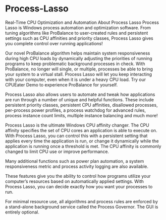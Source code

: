 # Process-Lasso
Real-Time CPU Optimization and Automation
About Process Lasso
Process Lasso is Windows process automation and optimization software. From tuning algorithms like ProBalance to user-created rules and persistent settings such as CPU affinities and priority classes, Process Lasso gives you complete control over running applications!

Our novel ProBalance algorithm helps maintain system responsiveness during high CPU loads by dynamically adjusting the priorities of running programs to keep problematic background processes in check. With ProBalance, no longer will single, or multiple, processes be able to bring your system to a virtual stall. Process Lasso will let you keep interacting with your computer, even when it is under a heavy CPU load. Try our CPUEater Demo to experience ProBalance for yourself.

Process Lasso also allows users to automate and tweak how applications are run through a number of unique and helpful functions. These include persistent priority classes, persistent CPU affinities, disallowed processes, per-process power profiles, a process watchdog for advanced rules, process instance count limits, multiple instance balancing and much more!

Process Lasso is the ultimate Windows CPU affinity changer. The CPU affinity specifies the set of CPU cores an application is able to execute on. With Process Lasso, you can control this with a persistent setting that applies every time the application is run, or change it dynamically while the application is running once a threshold is met. The CPU affinity is commonly changed to limit CPU use or improve performance.

Many additional functions such as power plan automation, a system responsiveness metric and process activity logging are also available.

These features give you the ability to control how programs utilize your computer’s resources based on automatically applied settings. With Process Lasso, you can decide exactly how you want your processes to run.

For minimal resource use, all algorithms and process rules are enforced by a stand-alone background service called the Process Governor. The GUI is entirely optional.
